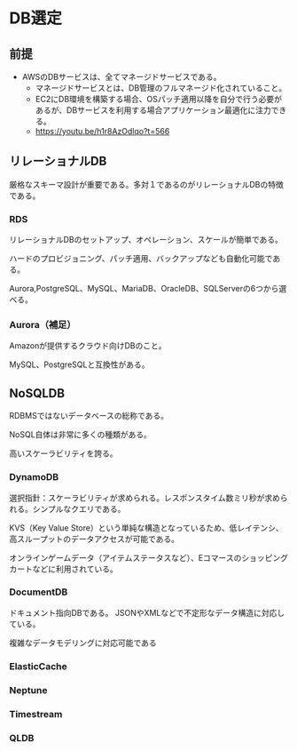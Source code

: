 # DB選定

## 前提
- AWSのDBサービスは、全てマネージドサービスである。
  - マネージドサービスとは、DB管理のフルマネージド化されていること。
  - EC2にDB環境を構築する場合、OSパッチ適用以降を自分で行う必要があるが、DBサービスを利用する場合アプリケーション最適化に注力できる。
  - https://youtu.be/h1r8AzOdlqo?t=566

## リレーショナルDB
厳格なスキーマ設計が重要である。多対１であるのがリレーショナルDBの特徴である。

### RDS
リレーショナルDBのセットアップ、オペレーション、スケールが簡単である。

ハードのプロビジョニング、パッチ適用、バックアップなども自動化可能である。

Aurora,PostgreSQL、MySQL、MariaDB、OracleDB、SQLServerの6つから選べる。

### Aurora（補足）
Amazonが提供するクラウド向けDBのこと。

MySQL、PostgreSQLと互換性がある。


## NoSQLDB
RDBMSではないデータベースの総称である。

NoSQL自体は非常に多くの種類がある。

高いスケーラビリティを誇る。

### DynamoDB
選択指針：スケーラビリティが求められる。レスポンスタイム数ミリ秒が求められる。シンプルなクエリである。

KVS（Key Value Store）という単純な構造となっているため、低レイテンシ、高スループットのデータアクセスが可能である。

オンラインゲームデータ（アイテムステータスなど）、Eコマースのショッピングカートなどに利用されている。

### DocumentDB
ドキュメント指向DBである。
JSONやXMLなどで不定形なデータ構造に対応している。

複雑なデータモデリングに対応可能である


### ElasticCache

### Neptune

### Timestream

### QLDB
